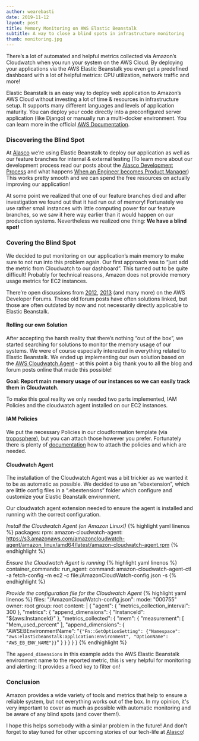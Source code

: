 ```yaml
---
author: wearebasti
date: 2019-11-12
layout: post
title: Memory Monitoring on AWS Elastic Beanstalk
subtitle: A way to close a blind spots in infrastructure monitoring
thumb: monitoring.jpg
---
```


There’s a lot of automated and helpful metrics collected via Amazon’s Cloudwatch when you run your system on the AWS Cloud. By deploying your applications via the AWS Elastic Beanstalk you even get a predefined dashboard with a lot of helpful metrics: CPU utilization, network traffic and more!

Elastic Beanstalk is an easy way to deploy web application to Amazon’s AWS Cloud without investing a lot of time & resources in infrastructure setup. It supports many different languages and levels of application maturity. You can deploy your code directly into a preconfigured server application (like Django) or manually run a multi-docker environment. You can learn more in the official [AWS Documentation](https://docs.aws.amazon.com/elasticbeanstalk/latest/dg/Welcome.html).

### Discovering the Blind Spot
At [Alasco](https://www.alasco.de/en/) we’re using Elastic Beanstalk to deploy our application as well as our feature branches for internal & external testing (To learn more about our development process read our posts about the [Alasco Development Process](https://alasco-tech.github.io/2019/09/27/alasco-dev-process.html) and what happens [When an Engineer becomes Product Manager](https://alasco-tech.github.io/2019/02/14/engineer-to-pm.html)) This works pretty smooth and we can spend the free resources on actually improving our application!

At some point we realized that one of our feature branches died and after investigation we found out that it had run out of memory! Fortunately we use rather small instances with little computing power for our feature branches, so we saw it here way earlier than it would happen on our production systems. Nevertheless we realized one thing: **We have a blind spot!**

### Covering the Blind Spot
We decided to put monitoring on our application’s main memory to make sure to not run into this problem again. Our first approach was to “just add the metric from Cloudwatch to our dashboard”. This turned out to be quite difficult! Probably for technical reasons, Amazon does not provide memory usage metrics for EC2 instances.

There’re open discussions from [2012](https://forums.aws.amazon.com/thread.jspa?messageID=338138&#338138), [2013](https://forums.aws.amazon.com/thread.jspa?messageID=421861&#421861) (and many more) on the AWS Developer Forums. Those old forum posts have often solutions linked, but those are often outdated by now and not necessarily directly applicable to Elastic Beanstalk.

#### Rolling our own Solution
After accepting the harsh reality that there’s nothing “out of the box”, we started searching for solutions to monitor the memory usage of our systems. We were of course especially interested in everything related to Elastic Beanstalk. We ended up implementing our own solution based on the [AWS Cloudwatch Agent](https://docs.aws.amazon.com/AmazonCloudWatch/latest/monitoring/Install-CloudWatch-Agent.html) - at this point a big thank you to all the blog and forum posts online that made this possible!

**Goal: Report main memory usage of our instances so we can easily track them in Cloudwatch.**

To make this goal reality we only needed two parts implemented, IAM Policies and the cloudwatch agent installed on our EC2 instances.

#### IAM Policies
We put the necessary Policies in our cloudformation template (via [troposphere](https://github.com/cloudtools/troposphere)), but you can attach those however you prefer. Fortunately there is plenty of [documentation](https://docs.aws.amazon.com/AmazonCloudWatch/latest/monitoring/create-iam-roles-for-cloudwatch-agent.html) how to attach the policies and which are needed.


#### Cloudwatch Agent
The installation of the Cloudwatch Agent was a bit trickier as we wanted it to be as automatic as possible. We decided to use an “ebextension”, which are little config files in a “.ebextensions” folder which configure and customize your Elastic Beanstalk environment.

Our cloudwatch agent extension needed to ensure the agent is installed and running with the correct configuration.

*Install the Cloudwatch Agent (on Amazon Linux!)*
{% highlight yaml linenos %}
packages:
  rpm:
    amazon-cloudwatch-agent: https://s3.amazonaws.com/amazoncloudwatch-agent/amazon_linux/amd64/latest/amazon-cloudwatch-agent.rpm
{% endhighlight %}

*Ensure the Cloudwatch Agent is running*
{% highlight yaml linenos %}
container_commands:
  run_agent:
    command: amazon-cloudwatch-agent-ctl -a fetch-config -m ec2 -c file:/AmazonCloudWatch-config.json -s
{% endhighlight %}

*Provide the configuration file for the Cloudwatch Agent*
{% highlight yaml linenos %}
files:
  "/AmazonCloudWatch-config.json":
     mode: "000755"
     owner: root
     group: root
     content: |
        {
          "agent": {
            "metrics_collection_interval": 300
          },
          "metrics": {
            "append_dimensions": {
              "InstanceId": "${aws:InstanceId}"
            },
            "metrics_collected": {
              "mem": {
                "measurement": [
                  "Mem_used_percent"
                ],
                "append_dimensions": {
                  "AWSEBEnvironmentName": "`{"Fn::GetOptionSetting": {"Namespace": "aws:elasticbeanstalk:application:environment", "OptionName": "AWS_EB_ENV_NAME"}}`"
                }
              }
            }
          }
        }
{% endhighlight %}

The `append_dimensions` in this example adds the AWS Elastic Beanstalk environment name to the reported metric, this is very helpful for monitoring and alerting: It provides a fixed key to filter on!


### Conclusion
Amazon provides a wide variety of tools and metrics that help to ensure a reliable system, but not everything works out of the box. In my opinion, it's very important to cover as much as possible with automatic monitoring and be aware of any blind spots (and cover them!).

I hope this helps somebody with a similar problem in the future! And don't
forget to stay tuned for other upcoming stories of our tech-life at [Alasco](https://alasco-tech.github.io/)!
